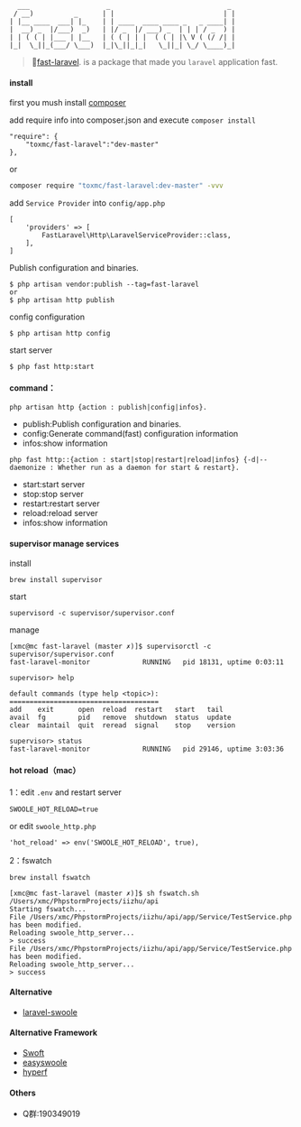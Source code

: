 ```
  ___                   _                             _ 
 / __)          _      | |                           | |
| |__ ____  ___| |_    | | ____  ____ ____ _   _ ____| |
|  __) _  |/___)  _)   | |/ _  |/ ___) _  | | | / _  ) |
| | ( ( | |___ | |__   | ( ( | | |  ( ( | |\ V ( (/ /| |
|_|  \_||_(___/ \___)  |_|\_||_|_|   \_||_| \_/ \____)_|                                             

```
> 🚀[fast-laravel](https://packagist.org/packages/toxmc/fast-laravel). is a package that made you `laravel` application fast.

#### install 
first you mush install [composer](https://getcomposer.org/)

add require info into composer.json and execute `composer install`
```
"require": {
    "toxmc/fast-laravel":"dev-master"
},
```
or
```bash
composer require "toxmc/fast-laravel:dev-master" -vvv
```

add `Service Provider` into `config/app.php`
```
[
    'providers' => [
        FastLaravel\Http\LaravelServiceProvider::class,
    ],
]
```

Publish configuration and binaries.
```
$ php artisan vendor:publish --tag=fast-laravel
or
$ php artisan http publish

```
config configuration
```
$ php artisan http config
```
start server
```
$ php fast http:start
```

#### command：
```
php artisan http {action : publish|config|infos}.
```
* publish:Publish configuration and binaries.
* config:Generate command(fast) configuration information
* infos:show information

```
php fast http::{action : start|stop|restart|reload|infos} {-d|--daemonize : Whether run as a daemon for start & restart}.
```
* start:start server
* stop:stop server
* restart:restart server
* reload:reload server
* infos:show information

#### supervisor manage services

install
```
brew install supervisor
```

start
```
supervisord -c supervisor/supervisor.conf
```

manage
```
[xmc@mc fast-laravel (master ✗)]$ supervisorctl -c supervisor/supervisor.conf
fast-laravel-monitor             RUNNING   pid 18131, uptime 0:03:11

supervisor> help

default commands (type help <topic>):
=====================================
add    exit      open  reload  restart   start   tail   
avail  fg        pid   remove  shutdown  status  update 
clear  maintail  quit  reread  signal    stop    version

supervisor> status
fast-laravel-monitor             RUNNING   pid 29146, uptime 3:03:36
```

#### hot reload（mac）

1：edit `.env` and restart server
```
SWOOLE_HOT_RELOAD=true
```
or edit `swoole_http.php`
```
'hot_reload' => env('SWOOLE_HOT_RELOAD', true),
```


2：fswatch
```
brew install fswatch

[xmc@mc fast-laravel (master ✗)]$ sh fswatch.sh /Users/xmc/PhpstormProjects/iizhu/api
Starting fswatch...
File /Users/xmc/PhpstormProjects/iizhu/api/app/Service/TestService.php has been modified.
Reloading swoole_http_server...
> success
File /Users/xmc/PhpstormProjects/iizhu/api/app/Service/TestService.php has been modified.
Reloading swoole_http_server...
> success
```

#### Alternative
* [laravel-swoole](https://github.com/swooletw/laravel-swoole)
#### Alternative Framework
* [Swoft](https://www.swoft.org/)
* [easyswoole](http://www.easyswoole.com/)
* [hyperf](http://www.hyperf.io/)

#### Others
* Q群:190349019